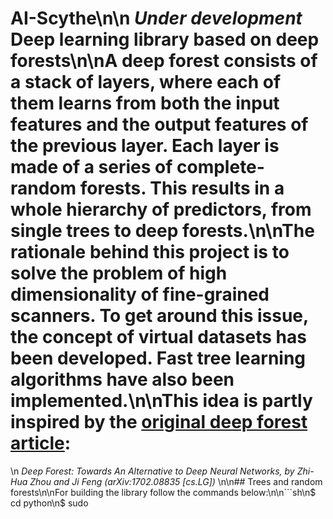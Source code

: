 # AI-Scythe\n\n<i> Under development </i> Deep learning library based on deep forests\n\nA deep forest consists of a stack of layers, where each of them learns from both the input features and the output features of the previous layer. Each layer is made of a series of complete-random forests. This results in a whole hierarchy of predictors, from single trees to deep forests.\n\nThe rationale behind this project is to solve the problem of high dimensionality of fine-grained scanners. To get around this issue, the concept of virtual datasets has been developed. Fast tree learning algorithms have also been implemented.\n\nThis idea is partly inspired by the [original deep forest article](https://arxiv.org/abs/1702.08835):
\n<i> Deep Forest: Towards An Alternative to Deep Neural Networks, by Zhi-Hua Zhou and Ji Feng (arXiv:1702.08835 [cs.LG]) </i>\n\n## Trees and random forests\n\nFor building the library follow the commands below:\n\n```sh\n$ cd python\n$ sudo 
